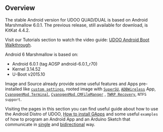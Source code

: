 ## Overview
The stable Android version for UDOO QUAD/DUAL is based on Android Marshmallow 6.0.1.
The previous release, still available for download, is KitKat 4.4.2.

Visit our Tutorials section to watch the video guide: [UDOO Android Boot Walkthrough](/tutorial/udoo-android-boot-walkthrough/).

Android 6 Marshmallow is based on:

 * Android 6.0.1 (tag AOSP android-6.0.1_r70)
 * Kernel 3.14.52
 * U-Boot v2015.10

Image and Source already provide some useful features and Apps pre-installed like [`custom settings`](../Android/UDOO_Android_Settings.html), rooted image with [`SuperSU`](http://forum.xda-developers.com/showthread.php?t=1538053), [`ADBWireless`](https://play.google.com/store/apps/details?id=siir.es.adbWireless&referrer=utm_source%3Dandroidcentral%26utm_medium%3Dblog%26utm_campaign%3Dbloglink) App, [`CyanogenMod Terminal`](https://github.com/CyanogenMod/android_packages_apps_Terminal),  [`CyanogenMod CMFileManger`](https://github.com/CyanogenMod/android_packages_apps_CMFileManager) , [`TWRP Recovery`](https://twrp.me/), `NTFS support`.

Visiting the pages in this section you can find useful guide about how to use the Android Distro of UDOO, [How to install GApps](../Android/How_To_Install_Gapps.html) and some useful `examples` of how to program an Android App and an Arduino Sketch that communicate in [single](../Android/Android_And_Arduino_Simple_Hello_World_Tutorial.html) and [bidirectional](../Android/Android_And_Arduino_Bidirectional_Communication.html) way.
